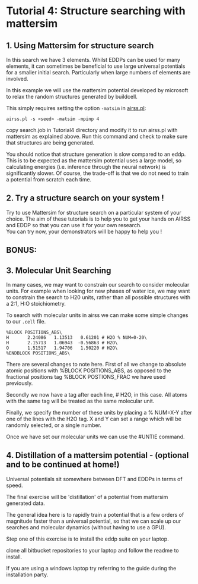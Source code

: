 # Tutorial 4: Structure searching with mattersim

## 1. Using Mattersim for structure search

In this search we have 3 elements. Whilst EDDPs can be used for many elements, it can sometimes be beneficial to use large universal potentials for a smaller initial search. Particularly when large numbers of elements are involved.

In this example we will use the mattersim potential developed by microsoft to relax the random structures generated by buildcell.

This simply requires setting the option `-matsim` in [airss.pl](http://airss.pl/):

```console
airss.pl -s <seed> -matsim -mpinp 4
```
copy search.job in Tutorial4 directory and modify it to run airss.pl with mattersim as explained above.
Run this command and check to make sure that structures are being generated.

You should notice that structure generation is slow compared to an eddp. This is to be expected as the mattersim potential uses a large model, so calculating energies (i.e. inference through the neural network) is significantly slower. Of course, the trade-off is that we do not need to train a potential from scratch each time.

## 2. Try a structure search on your system !

Try to use Mattersim for structure search on a particular system of your choice. The aim of these tutorials is to help you to get your hands on AIRSS and EDDP so that you can use it for your own research.\
You can try now, your demonstrators will be happy to help you !

## BONUS:


## 3. Molecular Unit Searching


In many cases, we may want to constrain our search to consider molecular units. For example when looking for new phases of water ice, we may want to constrain the search to H20 units, rather than all possible structures with a 2:1, H:O stoichiometry.

To search with molecular units in airss we can make some simple changes to our `.cell` file.
```console
%BLOCK POSITIONS_ABS\
H       2.24086   1.13513   0.61201 # H2O % NUM=0-20\
H       2.15713   1.06943  -0.56863 # H2O\
O       1.51517   1.94706   1.50220 # H2O\
%ENDBLOCK POSITIONS_ABS\
```
There are several changes to note here. First of all we change to absolute atomic positions with %BLOCK POSITIONS_ABS, as opposed to the fractional positions tag %BLOCK POSTIONS_FRAC we have used previously.

Secondly we now have a tag after each line, # H2O, in this case. All atoms with the same tag will be treated as the same molecular unit.

Finally, we specify the number of these units by placing a % NUM=X-Y after one of the lines with the H2O tag. X and Y can set a range which will be randomly selected, or a single number.

Once we have set our molecular units we can use the #UNTIE command.

## 4. Distillation of a mattersim potential - (optional and to be continued at home!)


Universal potentials sit somewhere between DFT and EDDPs in terms of speed.

The final exercise will be 'distillation' of a potential from mattersim generated data.

The general idea here is to rapidly train a potential that is a few orders of magnitude faster than a universal potential, so that we can scale up our searches and molecular dynamics (without having to use a GPU).

Step one of this exercise is to install the eddp suite on your laptop.

clone all bitbucket repositories to your laptop and follow the readme to install.

If you are using a windows laptop try referring to the guide during the installation party.
